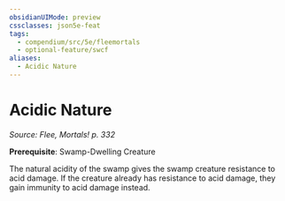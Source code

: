 ```yaml
---
obsidianUIMode: preview
cssclasses: json5e-feat
tags:
  - compendium/src/5e/fleemortals
  - optional-feature/swcf
aliases:
  - Acidic Nature
---
```

# Acidic Nature
*Source: Flee, Mortals! p. 332*  

**Prerequisite**: Swamp-Dwelling Creature

The natural acidity of the swamp gives the swamp creature resistance to acid damage. If the creature already has resistance to acid damage, they gain immunity to acid damage instead.